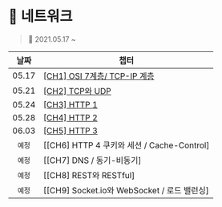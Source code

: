 # 🎲 네트워크
> 📅 2021.05.17 ~ 


|날짜|챕터|
|:---:|---|
|05.17|[[CH1] OSI 7계층/ TCP-IP 계층](./CH.01.md)|
|05.21|[[CH2] TCP와 UDP](./CH.02.md)|
|05.24|[[CH3] HTTP 1](./CH.03.md)|
|05.28|[[CH4] HTTP 2](./CH.04.md)|
|06.03|[[CH5] HTTP 3](./CH.05.md)|
|`예정`|[[CH6] HTTP 4 쿠키와 세션 / Cache-Control]
|`예정`|[[CH7] DNS / 동기-비동기]
|`예정`|[[CH8] REST와 RESTful]|
|`예정`|[[CH9] Socket.io와 WebSocket / 로드 밸런싱]|
